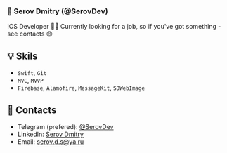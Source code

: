 ### 🔮 Serov Dmitry (@SerovDev)
iOS Developer 👨‍💻 Currently looking for a job, so if you've got something - see contacts 😊

## 💡 Skils
- `Swift`, `Git`
- `MVC`, `MVVP`
- `Firebase`, `Alamofire`, `MessageKit`, `SDWebImage`

## 📱 Contacts
- Telegram (prefered): [@SerovDev](https://t.me/SerovDev) 
- LinkedIn: [Serov Dmitry](https://www.linkedin.com/in/serov-dmitry/)
- Email: serov.d.s@ya.ru
